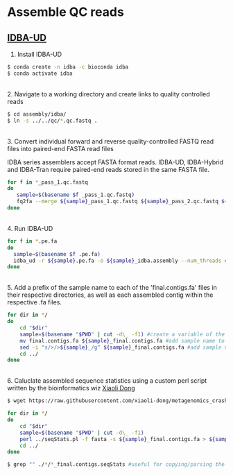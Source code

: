 # Assemble QC reads

## [IDBA-UD](https://github.com/loneknightpy/idba)

1. Install IDBA-UD

```bash
$ conda create -n idba -c bioconda idba
$ conda activate idba
```

\
2. Navigate to a working directory and create links to quality controlled reads

```bash
$ cd assembly/idba/
$ ln -s ../../qc/*.qc.fastq .
```

\
3. Convert individual forward and reverse quality-controlled FASTQ read files into paired-end FASTA read files

IDBA series assemblers accept FASTA format reads. IDBA-UD, IDBA-Hybrid and IDBA-Tran require paired-end reads stored in the same FASTA file.

```bash
for f in *_pass_1.qc.fastq
do
   sample=$(basename $f _pass_1.qc.fastq)
   fq2fa --merge ${sample}_pass_1.qc.fastq ${sample}_pass_2.qc.fastq ${sample}.pe.fa
done
```

\
4. Run IDBA-UD

```bash
for f in *.pe.fa
do
  sample=$(basename $f .pe.fa)
  idba_ud -r ${sample}.pe.fa -o ${sample}_idba.assembly --num_threads 40 --min_contig 500 --pre_correction >& ${sample}_idba.assembly.log.txt
done
```

\
5. Add a prefix of the sample name to each of the 'final.contigs.fa' files in their respective directories, as well as each assembled contig within the respective .fa files.

```bash
for dir in */
do
	cd "$dir"
	sample=$(basename "$PWD" | cut -d\_ -f1) #create a variable of the sample name from the directory name
	mv final.contigs.fa ${sample}_final.contigs.fa #add sample name to file name
	sed -i "s/>/>${sample}_/g" ${sample}_final.contigs.fa #add sample name to the beginning of each contig
	cd ../
done
```

\
6. Caluclate assembled sequence statistics using a custom perl script written by the bioinformatics wiz [Xiaoli Dong](https://github.com/xiaoli-dong)

```bash
$ wget https://raw.githubusercontent.com/xiaoli-dong/metagenomics_crash_course/master/bin/seqStats.pl

for dir in */
do
	cd "$dir"
	sample=$(basename "$PWD" | cut -d\_ -f1)
	perl ../seqStats.pl -f fasta -s ${sample}_final.contigs.fa > ${sample}_final.contigs.seqStats
	cd ../
done

$ grep "" ./*/*_final.contigs.seqStats #useful for copying/parsing the output
```
